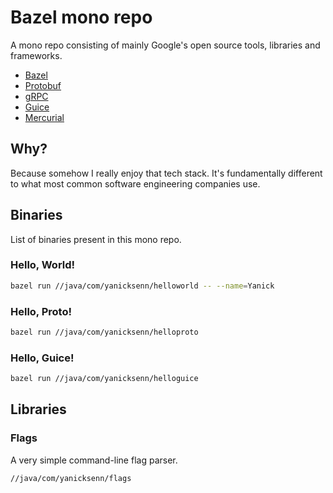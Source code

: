 # Bazel mono repo

A mono repo consisting of mainly Google's open source tools, libraries and frameworks. 

- [Bazel](https://bazel.build/)
- [Protobuf](https://protobuf.dev/)
- [gRPC](https://grpc.io/)
- [Guice](https://github.com/google/guice)
- [Mercurial](https://www.mercurial-scm.org/)

## Why?

Because somehow I really enjoy that tech stack. It's fundamentally different to what most common software engineering companies use.

## Binaries

List of binaries present in this mono repo.

### Hello, World!
```bash
bazel run //java/com/yanicksenn/helloworld -- --name=Yanick
```

### Hello, Proto!
```bash
bazel run //java/com/yanicksenn/helloproto
```

### Hello, Guice!
```bash
bazel run //java/com/yanicksenn/helloguice
```

## Libraries

### Flags

A very simple command-line flag parser.

```
//java/com/yanicksenn/flags
```